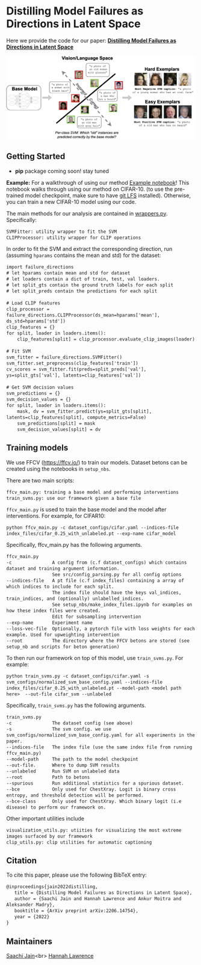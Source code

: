 # Distilling Model Failures as Directions in Latent Space
Here we provide the code for our paper: **[Distilling Model Failures as Directions in Latent Space](https://arxiv.org/abs/2206.14754)**

<p>
<img src="corr_errs_pic.jpg" width="700" >
</p>

## Getting Started
* **pip** package coming soon! stay tuned
 
**Example:** For a walkthrough of using our method [Example notebook](https://github.com/MadryLab/failure-directions/blob/release/example/Example.ipynb)! This notebook walks through using our method on CIFAR-10. (to use the pre-trained model checkpoint, make sure to have [git LFS](https://git-lfs.github.com/) installed). Otherwise, you can train a new CIFAR-10 model using our code. 


The main methods for our analysis are contained in [wrappers.py](https://github.com/MadryLab/failure-directions/blob/release/failure_directions/src/wrappers.py). Specifically:
```
SVMFitter: utility wrapper to fit the SVM
CLIPProcessor: utility wrapper for CLIP operations
```

In order to fit the SVM and extract the corresponding direction, run (assuming `hparams` contains the mean and std) for the dataset:
```
import failure_directions
# let hparams contain mean and std for dataset
# let loaders contain a dict of train, test, val loaders.
# let split_gts contain the ground truth labels for each split
# let split_preds contain the predictions for each split

# Load CLIP features
clip_processor = failure_directions.CLIPProcessor(ds_mean=hparams['mean'], ds_std=hparams['std'])
clip_features = {}
for split, loader in loaders.items():
    clip_features[split] = clip_processor.evaluate_clip_images(loader)
    
# Fit SVM
svm_fitter = failure_directions.SVMFitter()
svm_fitter.set_preprocess(clip_features['train'])
cv_scores = svm_fitter.fit(preds=split_preds['val'], ys=split_gts['val'], latents=clip_features['val'])

# Get SVM decision values
svm_predictions = {}
svm_decision_values = {}
for split, loader in loaders.items():
    mask, dv = svm_fitter.predict(ys=split_gts[split], latents=clip_features[split], compute_metrics=False)
    svm_predictions[split] = mask
    svm_decision_values[split] = dv
```


## Training models
We use FFCV (https://ffcv.io/) to train our models. Dataset betons can be created using the notebooks in `setup_nbs`.

There are two main scripts: 
```
ffcv_main.py: training a base model and performing interventions
train_svms.py: use our framework given a base file
```

`ffcv_main.py` is used to train the base model and the model after interventions. For example, for CIFAR10:

```
python ffcv_main.py -c dataset_configs/cifar.yaml --indices-file index_files/cifar_0.25_with_unlabeled.pt --exp-name cifar_model
```

Specifically, ffcv_main.py has the following arguments.  
```
ffcv_main.py
-c               A config from (c.f dataset_configs) which contains dataset and training argument information.
                 See src/config_parsing.py for all config options
--indices-file   A pt file (c.f index_files) containing a array of which indices to include for each split. 
                 The index file should have the keys val_indices, train_indices, and (optionally) unlabelled_indices.
                 See setup_nbs/make_index_files.ipynb for examples on how these index files were created. 
                 Edit for subsampling intervention
--exp-name       Experiment name
--loss-vec-file  Optionally, a pytorch file with loss weights for each example. Used for upweighting intervention
--root           The directory where the FFCV betons are stored (see setup_nb and scripts for beton generation)
```


To then run our framework on top of this model, use `train_svms.py`. For example:

```
python train_svms.py -c dataset_configs/cifar.yaml -s svm_configs/normalized_svm_base_config.yaml --indices-file index_files/cifar_0.25_with_unlabeled.pt --model-path <model path here>  --out-file cifar_svm --unlabeled
```

Specifically, `train_svms.py` has the following arguments.
```
train_svms.py
-c               The dataset config (see above)
-s               The svm config. we use svm_configs/normalized_svm_base_config.yaml for all experiments in the paper.
--indices-file   The index file (use the same index file from running ffcv_main.py)
--model-path     The path to the model checkpoint
--out-file.      Where to dump SVM results
--unlabeled      Run SVM on unlabeled data
--root           Path to betons
--spurious       Run additional statistics for a spurious dataset.
--bce            Only used for ChestXray. Logit is binary cross entropy, and threshold detection will be performed.
--bce-class      Only used for ChestXray. Which binary logit (i.e disease) to perform our framework on.
```


Other important utilities include
```
visualization_utils.py: utiities for visualizing the most extreme images surfaced by our framework
clip_utils.py: clip utilities for automatic captioning
```

## Citation
To cite this paper, please use the following BibTeX entry:
```
@inproceedings{jain2022distilling,
   title = {Distilling Model Failures as Directions in Latent Space},
   author = {Saachi Jain and Hannah Lawrence and Ankur Moitra and Aleksander Madry}, 
   booktitle = {ArXiv preprint arXiv:2206.14754},
   year = {2022}
}
```

## Maintainers
[Saachi Jain](https://twitter.com/saachi_jain_)<br>
[Hannah Lawrence](https://twitter.com/HLawrenceCS)

